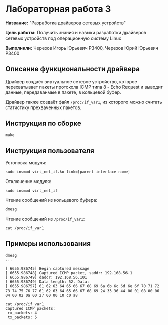 # Лабораторная работа 3

**Название:** "Разработка драйверов сетевых устройств"

**Цель работы:**  Получить знания и навыки разработки драйверов сетевых устройств под операционную систему Linux

**Выполнили:** Черезов Игорь Юрьевич Р3400, Черезов Юрий Юрьевич Р3400

## Описание функциональности драйвера

Драйвер создаёт виртуальное сетевое устройство, которое перехватывает пакеты протокола ICMP типа 8 - Echo Request и выводит данные, передаванмые в пакете, в кольцевой буфер.

Драйвер также создаёт файл `/proc/if_var1`, из которого можно считать статистику прехваченных пакетов.

## Инструкция по сборке

`make`

## Инструкция пользователя

Устоновка модуля:

`sudo insmod virt_net_if.ko link=[parent interface name]`

Отключение модуля:

`sudo insmod virt_net_if`

Чтение сообщений из кольцевого буфера:

`dmesg`

Чтение сообщений из `/proc/if_var1`:

`cat /proc/if_var1`


## Примеры использования

```
dmesg
...

[ 6655.986745] Begin captured message
[ 6655.986748] Captured ICMP packet, saddr: 192.168.56.1
[ 6655.986749] daddr: 192.168.56.101
[ 6655.986749] Data length: 52. Data:
[ 6655.986757] 61 62 63 64 65 66 67 68 69 6a 6b 6c 6d 6e 6f 70 71 72 73 74 75 76 77 61 62 63 64 65 66 67 68 69 24 33 36 44 00 01 08 00 06 04 00 02 0a 00 27 00 00 10 c0 a8 
```

```
cat /proc/if_var1
Captured ICMP packets:
 rx_packets: 4
 tx_packets: 5
```





